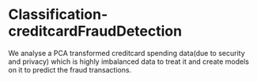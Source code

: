 # Classification-creditcardFraudDetection
We analyse a PCA transformed creditcard spending data(due to security and privacy) which is highly imbalanced data to treat it and create models on it to predict the fraud transactions.
